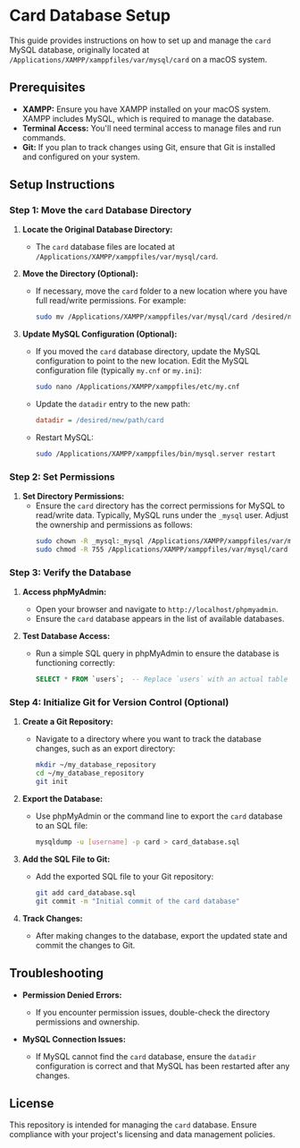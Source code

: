 # Card Database Setup

This guide provides instructions on how to set up and manage the `card` MySQL database, originally located at `/Applications/XAMPP/xamppfiles/var/mysql/card` on a macOS system.

## Prerequisites

- **XAMPP:** Ensure you have XAMPP installed on your macOS system. XAMPP includes MySQL, which is required to manage the database.
- **Terminal Access:** You'll need terminal access to manage files and run commands.
- **Git:** If you plan to track changes using Git, ensure that Git is installed and configured on your system.

## Setup Instructions

### Step 1: Move the `card` Database Directory

1. **Locate the Original Database Directory:**
   - The `card` database files are located at `/Applications/XAMPP/xamppfiles/var/mysql/card`.

2. **Move the Directory (Optional):**
   - If necessary, move the `card` folder to a new location where you have full read/write permissions. For example:
     ```bash
     sudo mv /Applications/XAMPP/xamppfiles/var/mysql/card /desired/new/path/card
     ```

3. **Update MySQL Configuration (Optional):**
   - If you moved the `card` database directory, update the MySQL configuration to point to the new location. Edit the MySQL configuration file (typically `my.cnf` or `my.ini`):
     ```bash
     sudo nano /Applications/XAMPP/xamppfiles/etc/my.cnf
     ```
   - Update the `datadir` entry to the new path:
     ```ini
     datadir = /desired/new/path/card
     ```
   - Restart MySQL:
     ```bash
     sudo /Applications/XAMPP/xamppfiles/bin/mysql.server restart
     ```

### Step 2: Set Permissions

1. **Set Directory Permissions:**
   - Ensure the `card` directory has the correct permissions for MySQL to read/write data. Typically, MySQL runs under the `_mysql` user. Adjust the ownership and permissions as follows:
     ```bash
     sudo chown -R _mysql:_mysql /Applications/XAMPP/xamppfiles/var/mysql/card
     sudo chmod -R 755 /Applications/XAMPP/xamppfiles/var/mysql/card
     ```

### Step 3: Verify the Database

1. **Access phpMyAdmin:**
   - Open your browser and navigate to `http://localhost/phpmyadmin`.
   - Ensure the `card` database appears in the list of available databases.

2. **Test Database Access:**
   - Run a simple SQL query in phpMyAdmin to ensure the database is functioning correctly:
     ```sql
     SELECT * FROM `users`;  -- Replace `users` with an actual table name in your database
     ```

### Step 4: Initialize Git for Version Control (Optional)

1. **Create a Git Repository:**
   - Navigate to a directory where you want to track the database changes, such as an export directory:
     ```bash
     mkdir ~/my_database_repository
     cd ~/my_database_repository
     git init
     ```

2. **Export the Database:**
   - Use phpMyAdmin or the command line to export the `card` database to an SQL file:
     ```bash
     mysqldump -u [username] -p card > card_database.sql
     ```

3. **Add the SQL File to Git:**
   - Add the exported SQL file to your Git repository:
     ```bash
     git add card_database.sql
     git commit -m "Initial commit of the card database"
     ```

4. **Track Changes:**
   - After making changes to the database, export the updated state and commit the changes to Git.

## Troubleshooting

- **Permission Denied Errors:**
  - If you encounter permission issues, double-check the directory permissions and ownership.

- **MySQL Connection Issues:**
  - If MySQL cannot find the `card` database, ensure the `datadir` configuration is correct and that MySQL has been restarted after any changes.

## License

This repository is intended for managing the `card` database. Ensure compliance with your project's licensing and data management policies.
